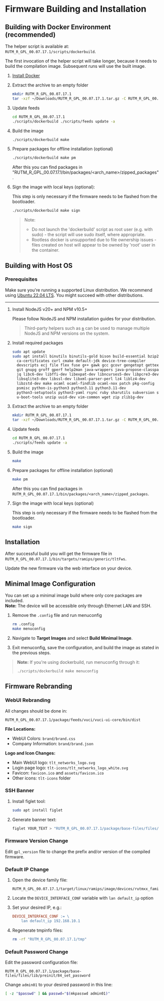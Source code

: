 # Firmware Building and Installation

## Building with Docker Environment (recommended)

The helper script is available at: `RUTM_R_GPL_00.07.17.1/scripts/dockerbuild`.

The first invocation of the helper script will take longer, because it needs to build the compilation image. Subsequent runs will use the built image.

1. [Install Docker](https://docs.docker.com/engine/install/)

2. Extract the  archive to an empty folder

   ```sh
   mkdir RUTM_R_GPL_00.07.17.1
   tar -xzf ~/Downloads/RUTM_R_GPL_00.07.17.1.tar.gz -C RUTM_R_GPL_00.07.17.1
   ```

3. Update feeds

   ```sh
   cd RUTM_R_GPL_00.07.17.1
   ./scripts/dockerbuild ./scripts/feeds update -a
   ```

4. Build the image

   ```sh
   ./scripts/dockerbuild make
   ```

5. Prepare packages for offline installation (optional)

   ```sh
   ./scripts/dockerbuild make pm
   ```

   After this you can find packages in "RUTM_R_GPL_00.07.17.1/bin/packages/<arch_name>/zipped_packages".

6. Sign the image with local keys (optional):

   This step is only necessary if the firmware needs to be flashed from the bootloader.

   ```sh
   ./scripts/dockerbuild make sign
   ```

   > Note:
   >
   > - Do not launch the 'dockerbuild' script as root user (e.g. with sudo) - the script will use sudo itself, where appropriate.
   > - Rootless docker is unsupported due to file ownership issues - files created on host will appear to be owned by 'root' user in the container.

## Building with Host OS

### Prerequisites

Make sure you're running a supported Linux distribution.
We recommend using [Ubuntu 22.04 LTS](http://www.ubuntu.com/download/desktop).
You might succeed with other distributions.

---

1. Install NodeJS v20+ and NPM v10.5+

   Please follow NodeJS and NPM installation guides for your distribution.

   > Third-party helpers such as [`n`](https://github.com/tj/n) can be used to manage multiple NodeJS and NPM versions on the system.

2. Install required packages

   ```sh
   sudo apt update
   sudo apt install binutils binutils-gold bison build-essential bzip2    \
     ca-certificates curl cmake default-jdk device-tree-compiler          \
     devscripts ecj file flex fuse g++ gawk gcc gcovr gengetopt gettext   \
     git gnupg groff gperf help2man java-wrappers java-propose-classpath  \
     jq libc6-dev libffi-dev libexpat-dev libncurses5-dev libpcre3-dev    \
     libsqlite3-dev libssl-dev libxml-parser-perl lz4 liblz4-dev          \
     libzstd-dev make ocaml ocaml-findlib ocaml-nox patch pkg-config      \
     psmisc python-is-python3 python3.11 python3.11-dev                   \
     python3-setuptools python3-yaml rsync ruby sharutils subversion swig \
     u-boot-tools unzip uuid-dev vim-common wget zip zlib1g-dev
   ```

3. Extract the  archive to an empty folder

   ```sh
   mkdir RUTM_R_GPL_00.07.17.1
   tar -xzf ~/Downloads/RUTM_R_GPL_00.07.17.1.tar.gz -C RUTM_R_GPL_00.07.17.1
   ```

4. Update feeds

   ```sh
   cd RUTM_R_GPL_00.07.17.1
   ./scripts/feeds update -a
   ```

5. Build the image

   ```sh
   make
   ```

6. Prepare packages for offline installation (optional)

   ```sh
   make pm
   ```

   After this you can find packages in `RUTM_R_GPL_00.07.17.1/bin/packages/<arch_name>/zipped_packages`.

7. Sign the image with local keys (optional)

   This step is only necessary if the firmware needs to be flashed from the bootloader.

   ```sh
   make sign
   ```

## Installation

After successful build you will get the firmware file in `RUTM_R_GPL_00.07.17.1/bin/targets/ramips/generic/tltFws`.

Update the new firmware via the web interface on your device.

## Minimal Image Configuration

You can set up a minimal image build where only core packages are included.  
**Note:** The device will be accessible only through Ethernet LAN and SSH.

1. Remove the `.config` file and run menuconfig

   ```sh
   rm .config
   make menuconfig
   ```

2. Navigate to **Target Images** and select **Build Minimal Image**.

3. Exit menuconfig, save the configuration, and build the image as stated in the previous steps.

> **Note:** If you're using dockerbuild, run menuconfig through it:
>
> ```sh
> ./scripts/dockerbuild make menuconfig
> ```

## Firmware Rebranding

### WebUI Rebranding

All changes should be done in:

```text
RUTM_R_GPL_00.07.17.1/package/feeds/vuci/vuci-ui-core/bin/dist
```

**File Locations:**

- WebUI Colors: `brand/brand.css`
- Company Information: `brand/brand.json`

**Logo and Icon Changes:**

- Main WebUI logo: `tlt_networks_logo.svg`
- Login page logo: `tlt-icons/tlt_networks_logo_white.svg`
- Favicon: `favicon.ico` and `assets/favicon.ico`
- Other icons: `tlt-icons` folder

### SSH Banner

1. Install figlet tool:

   ```sh
   sudo apt install figlet
   ```

2. Generate banner text:

   ```sh
   figlet YOUR_TEXT > "RUTM_R_GPL_00.07.17.1/package/base-files/files/etc/banner.logo"
   ```

### Firmware Version Change

Edit `gpl_version` file to change the prefix and/or version of the compiled firmware.

### Default IP Change

1. Open the device family file:

   ```text
   RUTM_R_GPL_00.07.17.1/target/linux/ramips/image/devices/rutmxx_family.mk
   ```

2. Locate the `DEVICE_INTERFACE_CONF` variable with `lan default_ip` option

3. Set your desired IP, e.g.:

   ```makefile
   DEVICE_INTERFACE_CONF := \
       lan default_ip 192.168.10.1
   ```

4. Regenerate tmpinfo files:

   ```sh
   rm -rf "RUTM_R_GPL_00.07.17.1/tmp"
   ```

### Default Password Change

Edit the password configuration file:

```text
RUTM_R_GPL_00.07.17.1/package/base-files/files/lib/preinit/84_set_password
```

Change `admin01` to your desired password in this line:

```sh
[ -z "$passwd" ] && passwd="$(mkpasswd admin01)"
```
